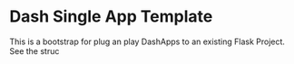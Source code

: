 # Dash Single App Template

This is a bootstrap for plug an play DashApps to an existing Flask Project.
See the struc